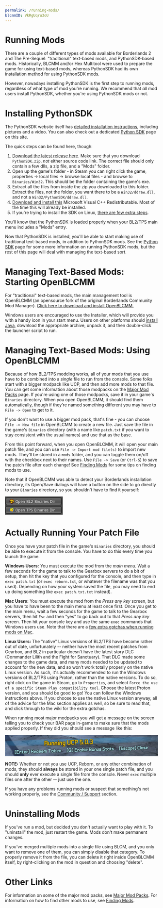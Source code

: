 ```yaml
---
permalink: /running-mods/
blcmmID: VkRgUqru3oU
---
```


# Running Mods

There are a couple of different types of mods available for Borderlands 2
and The Pre-Sequel: "traditional" text-based mods, and PythonSDK-based
mods.  Historically, BLCMM and/or Hex Multitool were used to prepare the
game for using text-based mods, whereas PythonSDK had its own installation
method for using PythonSDK mods.

However, nowadays installing PythonSDK is the first step to running mods,
regardless of what type of mod you're running.  We recommend that *all*
mod users install PythonSDK, whether you're using PythonSDK mods or not.

# Installing PythonSDK

The PythonSDK website itself has [detailed installation instructions](https://bl-sdk.github.io/#sdk-installation),
including pictures and a video.  You can also check out a dedicated
[Python SDK](/sdk-mods/) page on this site.

The quick steps can be found here, though:

1. [Download the latest release here](https://github.com/bl-sdk/bl2-mod-manager/releases/).
   Make sure that you download `PythonSDK.zip`, *not* either source code link.
   The correct file should only contain a few dlls, a zip file, and a "Mods" folder.
2. Open up the game's folder - in Steam you can right click the game, properties ->
   local files -> browse local files - and browse to `Binaries/Win32`.
   This should be the folder containing the game's exe.
3. Extract all the files from inside the zip you downloaded to this folder. Extract
   the files, not the folder, you want there to be a `Win32/ddraw.dll`, and not a
   `Win32/PythonSDK/ddraw.dll`.
4. [Download and install this](https://aka.ms/vs/16/release/vc_redist.x86.exe)
   Microsoft Visual C++ Redistributable. Most of the time this will already be
   installed.
5. If you're trying to install the SDK on Linux,
   [there are few extra steps](https://bl-sdk.github.io/#installing-on-linux).

You'll know that the PythonSDK is loaded properly when your BL2/TPS main menu
includes a "Mods" entry.

Now that PythonSDK is installed, you'll be able to start making use of traditional
text-based mods, in addition to PythonSDK mods.  See the [Python SDK](/sdk-mods/)
page for some more information on running PythonSDK mods, but the rest of this
page will deal with managing the text-based sort.

# Managing Text-Based Mods: Starting OpenBLCMM

For "traditional" text-based mods, the main management tool is OpenBLCMM
(an opensource fork of the original Borderlands Community Mod Manager).
[Click here to download and install OpenBLCMM.](https://github.com/BLCM/OpenBLCMM/releases/)

Windows users are encouraged to use the Installer, which will provide you
with a handy icon in your start menu.  Users on other platforms should
[install Java](https://adoptium.net/temurin/), download the appropriate archive,
unpack it, and then double-click the launcher script to run.

# Managing Text-Based Mods: Using OpenBLCMM

Because of how BL2/TPS modding works, all of your mods that you use have to
be combined into a *single* file to run from the console.  Some folks start
with a bigger modpack like UCP, and then add more mods to that
file.  You can get some information about those modpacks on the
[Major Mod Packs](/mod-packs) page.  If you're using one of those modpacks,
save it in your game's `Binaries` directory.  When you open OpenBLCMM, it should
find them automatically, though if they're named something different you
may have to `File -> Open` to get to it.

If you don't want to use a bigger mod pack, that's fine - you can choose
`File -> New file` in OpenBLCMM to create a new file.  Just save the file in the
game's `Binaries` directory (with a name like `patch.txt` if you want to
stay consistent with the usual names) and use that as the base.

From this point forward, when you open OpenBLCMM, it will open your main patch
file, and you can use `File -> Import mod file(s)` to import new mods.  They'll
be stored in a `mods` folder, and you can toggle them on/off with the checkbox
next to their names.  Use `File -> Save` (or `Ctrl-S`) to save the patch file
after each change!  See [Finding Mods](/finding-mods/) for some tips on finding
mods to use.

Note that if OpenBLCMM was able to detect your Borderlands installation directory,
its Open/Save dialogs will have a button on the side to go directly to your
`Binaries` directory, so you shouldn't have to find it yourself:

[![OpenBLCMM Binaries Buttons](/img/blcmm-binaries-buttons.png)](/img/blcmm-binaries-buttons.png)

# Actually Running Your Patch File

Once you have your patch file in the game's `Binaries` directory, you should
be able to execute it from the console. You have to do this every time you
launch the game.

**Windows Users:** You must execute the mod from the *main menu*.  Wait a few
seconds for the game to talk to the Gearbox servers to do a bit of setup, then
hit the key that you configured for the console, and then type in
`exec patch.txt` (or `exec reborn.txt`, or whatever the filename was that you
used).  Depending on how your system saved the file, you may need to end up
doing something like `exec patch.txt.txt` instead).

**Mac Users:** You must execute the mod from the *Press any key* screen,
but you have to have been to the main menu at least once first.  Once you get
to the main menu, wait a few seconds for the game to talk to the Gearbox servers,
then hit `Esc` and then "yes" to go back out to that *Press any key* screen.
Then hit your console key and use the same `exec` commands that Windows users
use.  Note that there are a [few extra gotchas when running mods on Mac](https://github.com/BLCM/BLCMods/wiki/Linux-and-Mac-Setup-Gotchas).

**Linux Users:** The "native" Linux versions of BL2/TPS have become rather out
of date, unfortunately -- neither have the most recent patches from Gearbox,
and BL2 in particular doesn't have the latest story DLC (Commander Lilith and
the Fight for Sanctuary).  That DLC made some changes to the game data, and
many mods needed to be updated to account for the new data, and so won't work
totally properly on the native Linux version.  As such, it's actually
recommended to run the Windows versions of BL2/TPS using Proton, rather than
the native versions.  To do so, right click on the game in Steam, go to
`Properties`, and select `Force the use of a specific Steam Play compatibility
tool`.  Choose the latest Proton version, and you should be good to go!  You
can follow the Windows instructions above.  If you choose to use the native
Linux version anyway, all of the advice for the Mac section applies as well,
so be sure to read that, and click through to the wiki for the extra gotchas.

When running most major modpacks you will get a message on the screen telling
you to check your BAR page in-game to make sure that the mods applied properly.
If they did you should see a message like this:

[![Running UCP Message](/img/running-ucp-message.png)](/img/running-ucp-message.png)

**NOTE:** Whether or not you use UCP, Reborn, or any other combination of mods,
they should **always** be stored in your one single patch file, and you should
**only** ever execute a single file from the console.  Never `exec` multiple
files one after the other -- just use the one.

If you have any problems running mods or suspect that something's not working
properly, see the [Community / Support](/community/) section.

# Uninstalling Mods

If you've run a mod, but decided you don't actually want to play with it. To
"uninstall" the mod, just restart the game. Mods don't make permanent changes.

If you've merged multiple mods into a single file using BLCM, and you only want
to remove one of them, you can simply disable that category. To properly remove
it from the file, you can delete it right inside OpenBLCMM itself, by right-clicking
on the mod in question and choosing "delete".

# Other Links

For information on some of the major mod packs, see [Major Mod Packs](/mod-packs/).
For information on how to find other mods to use, see [Finding Mods](/finding-mods/).

